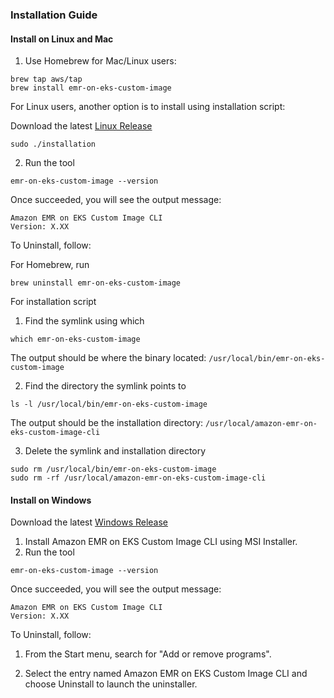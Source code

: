 ### Installation Guide

#### Install on Linux and Mac


1. Use Homebrew for Mac/Linux users:
```
brew tap aws/tap
brew install emr-on-eks-custom-image
```
For Linux users, another option is to install using installation script:

Download the latest [Linux Release](https://github.com/awslabs/amazon-emr-on-eks-custom-image-cli/releases/download/v1.00/amazon-emr-on-eks-custom-image-cli-linux-v1.00.zip)

```
sudo ./installation
```
2. Run the tool
```
emr-on-eks-custom-image --version
```

Once succeeded, you will see the output message:
```
Amazon EMR on EKS Custom Image CLI 
Version: X.XX
```

To Uninstall, follow:

For Homebrew, run
```
brew uninstall emr-on-eks-custom-image
```

For installation script

1. Find the symlink using which
```
which emr-on-eks-custom-image
```
The output should be where the binary located: `/usr/local/bin/emr-on-eks-custom-image`

2. Find the directory the symlink points to
```
ls -l /usr/local/bin/emr-on-eks-custom-image
```
The output should be the installation directory: `/usr/local/amazon-emr-on-eks-custom-image-cli`

3. Delete the symlink and installation directory
```
sudo rm /usr/local/bin/emr-on-eks-custom-image
sudo rm -rf /usr/local/amazon-emr-on-eks-custom-image-cli
```

#### Install on Windows

Download the latest [Windows Release](https://github.com/awslabs/amazon-emr-on-eks-custom-image-cli/releases/download/v1.00/amazon-emr-on-eks-custom-image-cli-windows-v1.00.msi)

1. Install Amazon EMR on EKS Custom Image CLI using MSI Installer.
2. Run the tool
```
emr-on-eks-custom-image --version
```

Once succeeded, you will see the output message:
```
Amazon EMR on EKS Custom Image CLI 
Version: X.XX
```

To Uninstall, follow:

1. From the Start menu, search for "Add or remove programs".

2. Select the entry named Amazon EMR on EKS Custom Image CLI and choose Uninstall to launch the uninstaller.
